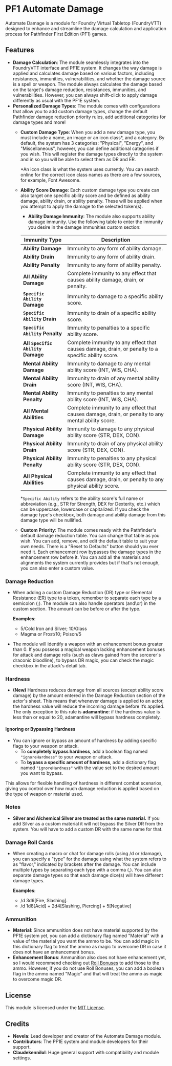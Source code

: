 # PF1 Automate Damage
Automate Damage is a module for Foundry Virtual Tabletop (FoundryVTT) designed to enhance and streamline the damage calculation and application process for Pathfinder First Edition (PF1) games.

## Features

- **Damage Calculation**: The module seamlessly integrates into the FoundryVTT interface and PF1E system. It changes the way damage is applied and calculates damage based on various factors, including resistances, immunities, vulnerabilities, and whether the damage source is a spell or weapon. The module always calculates the damage based on the target's damage reduction, resistances, immunities, and vulnerabilities. However, you can always shift-click to apply damage differently as usual with the PF1E system.
- **Personalized Damage Types**: The module comes with configurations that allow you to add custom damage types, change the default Pathfinder damage reduction priority rules, add additional categories for damage types and more!
  - **Custom Damage Type**: When you add a new damage type, you must include a name, an image or an icon class*, and a category. By default, the system has 3 categories: "Physical", "Energy", and "Miscellaneous", however, you can define additional categories if you wish. This will register the damage types directly to the system and in so you will be able to select them as DR and ER.
    
    *An icon class is what the system uses currently. You can search online for the correct icon class names as there are a few sources, for example, Font Awesome.
  - **Ability Score Damage**: Each custom damage type you create can also target one specific ability score and be defined as ability damage, ability drain, or ability penalty. These will be applied when you attempt to apply the damage to the selected token(s).
    - **Ability Damage Immunity**: The module also supports ability damage immunity. Use the following table to enter the immunity you desire in the damage immunities custom section:

    | Immunity Type              | Description                                                                                               |
    |----------------------------|-----------------------------------------------------------------------------------------------------------|
    | **Ability Damage**         | Immunity to any form of ability damage.                                                                    |
    | **Ability Drain**          | Immunity to any form of ability drain.                                                                     |
    | **Ability Penalty**        | Immunity to any form of ability penalty.                                                                   |
    | **All Ability Damage**     | Complete immunity to any effect that causes ability damage, drain, or penalty.                             |
    | **<span title="Strength (STR), Dexterity (DEX), Constitution (CON), Intelligence (INT), Wisdom (WIS), Charisma (CHA)">`Specific Ability`</span> Damage** | Immunity to damage to a specific ability score.                                                            |
    | **<span title="Strength (STR), Dexterity (DEX), Constitution (CON), Intelligence (INT), Wisdom (WIS), Charisma (CHA)">`Specific Ability`</span> Drain**  | Immunity to drain of a specific ability score.                                                             |
    | **<span title="Strength (STR), Dexterity (DEX), Constitution (CON), Intelligence (INT), Wisdom (WIS), Charisma (CHA)">`Specific Ability`</span> Penalty**| Immunity to penalties to a specific ability score.                                                         |
    | **All <span title="Strength (STR), Dexterity (DEX), Constitution (CON), Intelligence (INT), Wisdom (WIS), Charisma (CHA)">`Specific Ability`</span> Damage** | Complete immunity to any effect that causes damage, drain, or penalty to a specific ability score.         |
    | **Mental Ability Damage**  | Immunity to damage to any mental ability score (INT, WIS, CHA).                                            |
    | **Mental Ability Drain**   | Immunity to drain of any mental ability score (INT, WIS, CHA).                                             |
    | **Mental Ability Penalty** | Immunity to penalties to any mental ability score (INT, WIS, CHA).                                         |
    | **All Mental Abilities**   | Complete immunity to any effect that causes damage, drain, or penalty to any mental ability score.          |
    | **Physical Ability Damage** | Immunity to damage to any physical ability score (STR, DEX, CON).                                          |
    | **Physical Ability Drain**  | Immunity to drain of any physical ability score (STR, DEX, CON).                                           |
    | **Physical Ability Penalty**| Immunity to penalties to any physical ability score (STR, DEX, CON).                                       |
    | **All Physical Abilities**  | Complete immunity to any effect that causes damage, drain, or penalty to any physical ability score.       |

    *`Specific Ability` refers to the ability score's full name or abbreviation (e.g., STR for Strength, DEX for Dexterity, etc.) which can be uppercase, lowercase or capitalized.
    If you check the damage type's checkbox, both damage and ability damage from this damage type will be nullified.

  - **Custom Priority**: The module comes ready with the Pathfinder's default damage reduction table. You can change that table as you wish. You can add, remove, and edit the default table to suit your own needs. There is a "Reset to Defaults" button should you ever need it. Each enhancement row bypasses the damage types in the enhancement row before it. You can add all the materials and alignments the system currently provides but if that's not enough, you can also enter a custom value.

### Damage Reduction

- When adding a custom Damage Reduction (DR) type or Elemental Resistance (ER) type to a token, remember to separate each type by a semicolon (;). The module can also handle operators (and\or) in the custom section. The amount can be before or after the type.

  **Examples**:
  - 5/Cold Iron and Silver; 10/Glass
  - Magma or Frost/10; Poison/5
  
- The module will identify a weapon with an enhancement bonus greater than 0. If you possess a magical weapon lacking enhancement bonuses for attack and damage rolls (such as claws gained from the sorcerer's draconic bloodline), to bypass DR magic, you can check the magic checkbox in the attack's detail tab.

### Hardness

- **(New)** Hardness reduces damage from all sources (except ability score damage) by the amount entered in the Damage Reduction section of the actor's sheet. This means that whenever damage is applied to an actor, the hardness value will reduce the incoming damage before it’s applied. The only exception to this rule is **adamantine**: if the hardness value is less than or equal to 20, adamantine will bypass hardness completely.

#### Ignoring or Bypassing Hardness

- You can ignore or bypass an amount of hardness by adding specific flags to your weapon or attack.
  - To **completely bypass hardness**, add a boolean flag named `"ignoreHardness"` to your weapon or attack.
  - To **bypass a specific amount of hardness**, add a dictionary flag named `"ignoreHardness"` with the value set to the desired amount you want to bypass.

This allows for flexible handling of hardness in different combat scenarios, giving you control over how much damage reduction is applied based on the type of weapon or material used.

### Notes
- **Silver and Alchemical Silver are treated as the same material.** If you add Silver as a custom material it will not bypass the Silver DR from the system. You will have to add a custom DR with the same name for that.

### Damage Roll Cards
- When creating a macro or chat for damage rolls (using /d or /damage), you can specify a "type" for the damage using what the system refers to as "flavor," indicated by brackets after the damage. You can include multiple types by separating each type with a comma (,). You can also separate damage types so that each damage dice(s) will have different damage types.
  
  **Examples**:
  - /d 3d6[Fire, Slashing].
  - /d 1d8[Acid] + 2d4[Slashing, Piercing] + 5[Negative]

### Ammunition
- **Material**: Since ammunition does not have material supported by the PF1E system yet, you can add a dictionary flag named "Material" with a value of the material you want the ammo to be. You can add magic in this dictionary flag to treat the ammo as magic to overcome DR in case it does not have an enhancement bonus.
- **Enhancement Bonus**: Ammunition also does not have enhancement yet, so I would recommend checking out [Roll Bonuses](https://github.com/dmrickey/fvtt-ckl-roll-bonuses) to add those to the ammo. However, if you do not use Roll Bonuses, you can add a boolean flag in the ammo named "Magic" and that will treat the ammo as magic to overcome magic DR.

## License

This module is licensed under the [MIT License](https://github.com/Nevela-0/PF1-Automate-Damage/blob/main/LICENSE).

## Credits

- **Nevela**: Lead developer and creator of the Automate Damage module.
- **Contributors**: The PF1E system and module developers for their support.
- **Claudekennilol**: Huge general support with compatibility and module settings.
